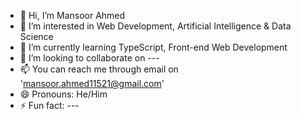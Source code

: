 - 👋 Hi, I’m Mansoor Ahmed
- 👀 I’m interested in Web Development, Artificial Intelligence & Data Science
- 🌱 I’m currently learning TypeScript, Front-end Web Development 
- 💞️ I’m looking to collaborate on ---
- 📫 You can reach me through email on 'mansoor.ahmed11521@gmail.com'
- 😄 Pronouns: He/Him
- ⚡ Fun fact: ---

<!---
Mansoor-Ahmed1/Mansoor-Ahmed1 is a ✨ special ✨ repository because its `README.md` (this file) appears on your GitHub profile.
You can click the Preview link to take a look at your changes.
--->
